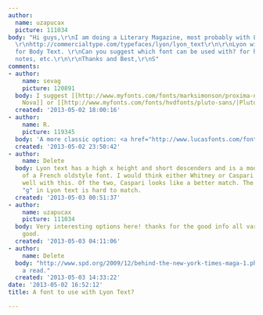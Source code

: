 ```yaml
---
author:
  name: uzapucax
  picture: 111034
body: "Hi guys,\r\nI am doing a Literary Magazine, most probably with Lyon Text Font.
  \r\nhttp://commercialtype.com/typefaces/lyon/lyon_text\r\n\r\nLyon will be used
  for Body Text. \r\nCan you suggest which font can be used with? for headlines, subheads,
  notes, etc.\r\n\r\nThanks and Best,\r\nS"
comments:
- author:
    name: sevag
    picture: 120891
  body: I suggest [[http://www.myfonts.com/fonts/marksimonson/proxima-nova/|Proxima
    Nova]] or [[http://www.myfonts.com/fonts/hvdfonts/pluto-sans/|Pluto Sans]].
  created: '2013-05-02 18:00:16'
- author:
    name: R.
    picture: 119345
  body: 'A more classic option: <a href="http://www.lucasfonts.com/fonts/thesans/">TheSans</a>. '
  created: '2013-05-02 23:50:42'
- author:
    name: Delete
  body: Lyon text has a high x height and short descenders and is a modern interpretation
    of a French oldstyle font. I would think either Whitney or Caspari would work
    well with this. Of the two, Caspari looks like a better match. The lower case
    "g" in Lyon text is hard to match.
  created: '2013-05-03 00:51:37'
- author:
    name: uzapucax
    picture: 111034
  body: Very interesting options here! thanks for the good info all variants looks
    good.
  created: '2013-05-03 04:11:06'
- author:
    name: Delete
  body: "http://www.spd.org/2009/12/behind-the-new-york-times-maga-1.php\r\nIs worth
    a read."
  created: '2013-05-03 14:33:22'
date: '2013-05-02 16:52:12'
title: A font to use with Lyon Text?

---
```

